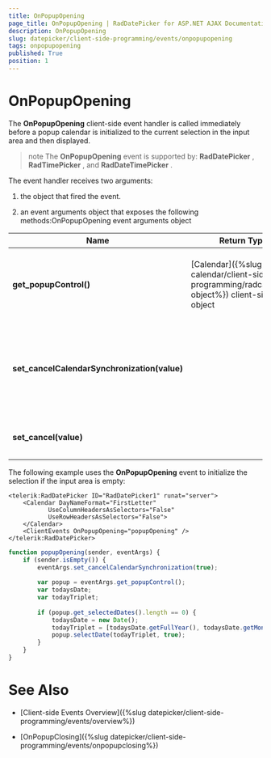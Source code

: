 ```yaml
---
title: OnPopupOpening
page_title: OnPopupOpening | RadDatePicker for ASP.NET AJAX Documentation
description: OnPopupOpening
slug: datepicker/client-side-programming/events/onpopupopening
tags: onpopupopening
published: True
position: 1
---
```


# OnPopupOpening


The **OnPopupOpening** client-side event handler is called immediately before a popup calendar is initialized to the current selection in the input area and then displayed.

>note The **OnPopupOpening** event is supported by: **RadDatePicker** , **RadTimePicker** , and **RadDateTimePicker** .
>


The event handler receives two arguments:

1. the object that fired the event.

1. an event arguments object that exposes the following methods:OnPopupOpening event arguments object


| Name | Return Type | Arguments | Description |
| ------ | ------ | ------ | ------ |
| **get_popupControl()** | [Calendar]({%slug calendar/client-side-programming/radcalendar-object%}) client-side object ||Returns the client object for the time view or calendar that is about to be displayed.|
| **set_cancelCalendarSynchronization(value)** ||bool|Lets you prevent the popup control from synchronizing its value to the value in the input area.|
| **set_cancel(value)** ||bool|Lets you prevent the popup from appearing.|

The following example uses the **OnPopupOpening** event to initialize the selection if the input area is empty:

````ASPNET
<telerik:RadDatePicker ID="RadDatePicker1" runat="server">
    <Calendar DayNameFormat="FirstLetter"
           UseColumnHeadersAsSelectors="False"
           UseRowHeadersAsSelectors="False">
    </Calendar>
    <ClientEvents OnPopupOpening="popupOpening" />
</telerik:RadDatePicker>
````
````JavaScript
function popupOpening(sender, eventArgs) {
	if (sender.isEmpty()) {
		eventArgs.set_cancelCalendarSynchronization(true);
		
		var popup = eventArgs.get_popupControl();
		var todaysDate;
		var todayTriplet;
		
		if (popup.get_selectedDates().length == 0) {
			todaysDate = new Date();
			todayTriplet = [todaysDate.getFullYear(), todaysDate.getMonth() + 1, todaysDate.getDate()];
			popup.selectDate(todayTriplet, true);
		}
	}
}
````


# See Also

 * [Client-side Events Overview]({%slug datepicker/client-side-programming/events/overview%})

 * [OnPopupClosing]({%slug datepicker/client-side-programming/events/onpopupclosing%})


